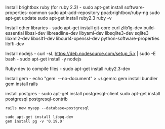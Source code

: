 Install brightbox ruby (for ruby 2.3) - 
	sudo apt-get install software-properties-common
	sudo apt-add-repository ppa:brightbox/ruby-ng
	sudo apt-get update
	sudo apt-get install ruby2.3
	ruby -v

Install other libraries -
	sudo apt-get install git-core curl zlib1g-dev build-essential libssl-dev libreadline-dev libyaml-dev libsqlite3-dev sqlite3 libxml2-dev libxslt1-dev libcurl4-openssl-dev python-software-properties libffi-dev

Install nodejs -
	curl -sL https://deb.nodesource.com/setup_5.x | sudo -E bash -
	sudo apt-get install -y nodejs

Ruby-dev to compile files -
	sudo apt-get install ruby2.3-dev

Install gem -
	echo "gem: --no-document" > ~/.gemrc
	gem install bundler
	gem install rails

install postgres -
	sudo apt-get install postgresql-client
	sudo apt-get install postgresql postgresql-contrib

	rails new myapp --database=postgresql

	sudo apt-get install libpq-dev
	gem install pg -v '0.19.0'

